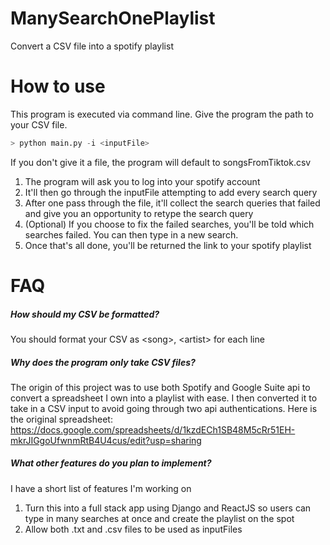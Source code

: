 # ManySearchOnePlaylist
Convert a CSV file into a spotify playlist

# How to use
This program is executed via command line.
Give the program the path to your CSV file.
```python
> python main.py -i <inputFile>
```
If you don't give it a file, the program will default to songsFromTiktok.csv

1. The program will ask you to log into your spotify account
2. It'll then go through the inputFile attempting to add every search query
3. After one pass through the file, it'll collect the search queries that failed and give you an opportunity to retype the search query
4. (Optional) If you choose to fix the failed searches, you'll be told which searches failed. You can then type in a new search.
5. Once that's all done, you'll be returned the link to your spotify playlist


# FAQ
##### How should my CSV be formatted?
You should format your CSV as \<song\>, \<artist\> for each line

##### Why does the program only take CSV files?
The origin of this project was to use both Spotify and Google Suite api to convert a spreadsheet I own into a playlist with ease. 
I then converted it to take in a CSV input to avoid going through two api authentications.
Here is the original spreadsheet: https://docs.google.com/spreadsheets/d/1kzdECh1SB48M5cRr51EH-mkrJIGgoUfwnmRtB4U4cus/edit?usp=sharing

##### What other features do you plan to implement?
I have a short list of features I'm working on
1. Turn this into a full stack app using Django and ReactJS so users can type in many searches at once and create the playlist on the spot
2.  Allow both .txt and .csv files to be used as inputFiles

